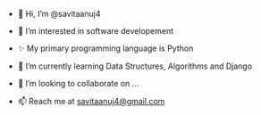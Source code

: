 - 👋 Hi, I’m @savitaanuj4
- 👀 I’m interested in software developement
- ✨ My primary programming language is Python
- 🌱 I’m currently learning Data Structures, Algorithms and Django
- 💞️ I’m looking to collaborate on ...

- 📫 Reach me at savitaanuj4@gmail.com
<!---
savitaanuj4/savitaanuj4 is a ✨ special ✨ repository because its `README.md` (this file) appears on your GitHub profile.
You can click the Preview link to take a look at your changes.
--->
